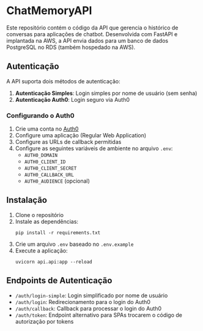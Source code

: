 # ChatMemoryAPI
Este repositório contém o código da API que gerencia o histórico de conversas para aplicações de chatbot. Desenvolvida com FastAPI e implantada na AWS, a API envia dados para um banco de dados PostgreSQL no RDS (também hospedado na AWS).

## Autenticação
A API suporta dois métodos de autenticação:

1. **Autenticação Simples**: Login simples por nome de usuário (sem senha)
2. **Autenticação Auth0**: Login seguro via Auth0

### Configurando o Auth0

1. Crie uma conta no [Auth0](https://auth0.com/)
2. Configure uma aplicação (Regular Web Application)
3. Configure as URLs de callback permitidas
4. Configure as seguintes variáveis de ambiente no arquivo `.env`:
   - `AUTH0_DOMAIN`
   - `AUTH0_CLIENT_ID`
   - `AUTH0_CLIENT_SECRET`
   - `AUTH0_CALLBACK_URL`
   - `AUTH0_AUDIENCE` (opcional)

## Instalação

1. Clone o repositório
2. Instale as dependências:
   ```
   pip install -r requirements.txt
   ```
3. Crie um arquivo `.env` baseado no `.env.example`
4. Execute a aplicação:
   ```
   uvicorn api.api:app --reload
   ```

## Endpoints de Autenticação

- `/auth/login-simple`: Login simplificado por nome de usuário
- `/auth/login`: Redirecionamento para o login do Auth0
- `/auth/callback`: Callback para processar o login do Auth0
- `/auth/token`: Endpoint alternativo para SPAs trocarem o código de autorização por tokens
